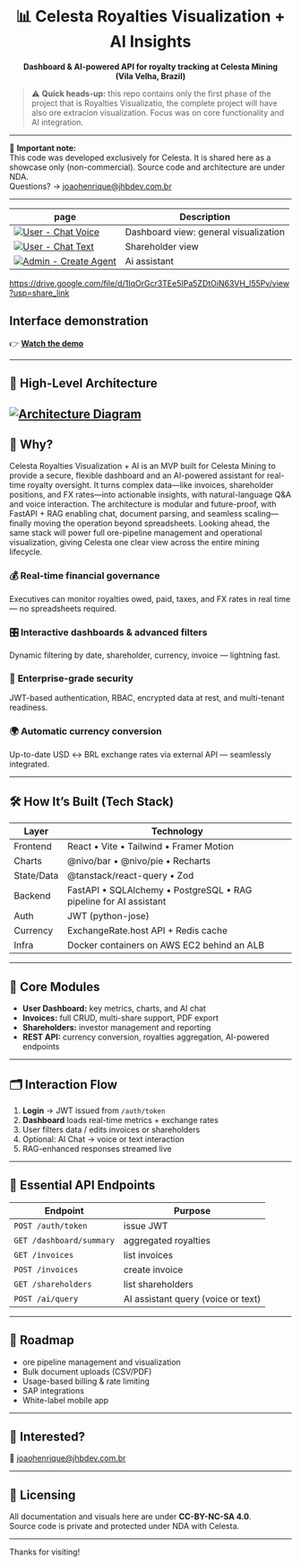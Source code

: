 <h1 align="center">📊 Celesta Royalties Visualization + AI Insights</h1>

<p align="center">
  <strong>Dashboard & AI-powered API for royalty tracking at Celesta Mining (Vila&nbsp;Velha, Brazil)</strong>
</p>

> ⚠️ **Quick heads-up:** this repo contains only the first phase of the project that is Royalties Visualizatio, the complete project will have also ore extracion visualization. Focus was on core functionality and AI integration.

---

🛑 **Important note:**  
This code was developed exclusively for Celesta. It is shared here as a showcase only (non-commercial). Source code and architecture are under NDA.  
Questions? → [joaohenrique@jhbdev.com.br](mailto:joaohenrique@jhbdev.com.br)

---

| page | Description |
|------------|-------------|
| [![User - Chat Voice](https://drive.google.com/uc?export=view&id=1IqOrGcr3TEe5IPa5ZDtOiN63VH_l55Pv)](https://drive.google.com/uc?export=view&id=1IqOrGcr3TEe5IPa5ZDtOiN63VH_l55Pv) | Dashboard view: general visualization |
| [![User - Chat Text](https://drive.google.com/uc?export=view&id=1fia6mQ195g1jyCGwVQ1GRsKFhwByNGKI)](https://drive.google.com/uc?export=view&id=1fia6mQ195g1jyCGwVQ1GRsKFhwByNGKI) | Shareholder view |
| [![Admin - Create Agent](https://drive.google.com/uc?export=view&id=1l1ixHr8fz6upJyyQZpHPrZffIbSHUBaY)](https://drive.google.com/uc?export=view&id=1l1ixHr8fz6upJyyQZpHPrZffIbSHUBaY) | Ai assistant |

https://drive.google.com/file/d/1IqOrGcr3TEe5IPa5ZDtOiN63VH_l55Pv/view?usp=share_link

## Interface demonstration  
👉 **[Watch the demo](https://youtu.be/your-demo-link)**

---

## 📸 High-Level Architecture  

[![Architecture Diagram](https://drive.google.com/uc?export=view&id=1lpHn0sdCWlOImzG5AaS5rhWcuYaO84-M)](https://drive.google.com/uc?export=view&id=1lpHn0sdCWlOImzG5AaS5rhWcuYaO84-M)
---

## 🚀 Why?

Celesta Royalties Visualization + AI is an MVP built for Celesta Mining to provide a secure, flexible dashboard and an AI-powered assistant for real-time royalty oversight.
It turns complex data—like invoices, shareholder positions, and FX rates—into actionable insights, with natural-language Q&A and voice interaction.
The architecture is modular and future-proof, with FastAPI + RAG enabling chat, document parsing, and seamless scaling—finally moving the operation beyond spreadsheets.
Looking ahead, the same stack will power full ore-pipeline management and operational visualization, giving Celesta one clear view across the entire mining lifecycle.

### 💰 **Real-time financial governance**  
Executives can monitor royalties owed, paid, taxes, and FX rates in real time — no spreadsheets required.

### 🎛 **Interactive dashboards & advanced filters**  
Dynamic filtering by date, shareholder, currency, invoice — lightning fast.

### 🔐 **Enterprise-grade security**  
JWT-based authentication, RBAC, encrypted data at rest, and multi-tenant readiness.

### 🌍 **Automatic currency conversion**  
Up-to-date USD ↔ BRL exchange rates via external API — seamlessly integrated.

---

## 🛠️ How It’s Built (Tech Stack)

| Layer | Technology |
|-------|------------|
| Frontend | React • Vite • Tailwind • Framer Motion |
| Charts | @nivo/bar • @nivo/pie • Recharts |
| State/Data | @tanstack/react-query • Zod |
| Backend | FastAPI • SQLAlchemy • PostgreSQL • RAG pipeline for AI assistant |
| Auth | JWT (python-jose) |
| Currency | ExchangeRate.host API + Redis cache |
| Infra | Docker containers on AWS EC2 behind an ALB |

---

## 🔗 Core Modules

- **User Dashboard:** key metrics, charts, and AI chat  
- **Invoices:** full CRUD, multi-share support, PDF export  
- **Shareholders:** investor management and reporting  
- **REST API:** currency conversion, royalties aggregation, AI-powered endpoints

---

## 🗂️ Interaction Flow

1. **Login** → JWT issued from `/auth/token`  
2. **Dashboard** loads real-time metrics + exchange rates  
3. User filters data / edits invoices or shareholders  
4. Optional: AI Chat → voice or text interaction  
5. RAG-enhanced responses streamed live

---

## 🔑 Essential API Endpoints

| Endpoint | Purpose |
|----------|---------|
| `POST /auth/token` | issue JWT |
| `GET /dashboard/summary` | aggregated royalties |
| `GET /invoices` | list invoices |
| `POST /invoices` | create invoice |
| `GET /shareholders` | list shareholders |
| `POST /ai/query` | AI assistant query (voice or text) |

---

## 📌 Roadmap

- ore pipeline management and visualization 
- Bulk document uploads (CSV/PDF)  
- Usage-based billing & rate limiting  
- SAP integrations  
- White-label mobile app

---

## 🙌 Interested?

📧 [joaohenrique@jhbdev.com.br](mailto:joaohenrique@jhbdev.com.br)

---

## 📜 Licensing

All documentation and visuals here are under **CC-BY-NC-SA 4.0**.  
Source code is private and protected under NDA with Celesta.

---

Thanks for visiting!
